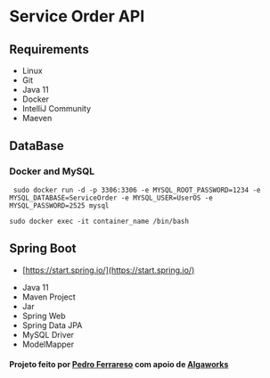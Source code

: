 # Service Order API

## Requirements

* Linux
* Git
* Java 11
* Docker
* IntelliJ Community
* Maeven

## DataBase

### Docker and MySQL


```shell script
 sudo docker run -d -p 3306:3306 -e MYSQL_ROOT_PASSWORD=1234 -e MYSQL_DATABASE=ServiceOrder -e MYSQL_USER=UserOS -e MYSQL_PASSWORD=2525 mysql
```
```shell script
sudo docker exec -it container_name /bin/bash
```

## Spring Boot

* [https://start.spring.io/](https://start.spring.io/)
+ Java 11
+ Maven Project
+ Jar
+ Spring Web
+ Spring Data JPA
+ MySQL Driver
+ ModelMapper

#### Projeto feito por [Pedro Ferrareso](https://github.com/pedrolf30) com apoio de [Algaworks](https://www.instagram.com/dev.thay/)




